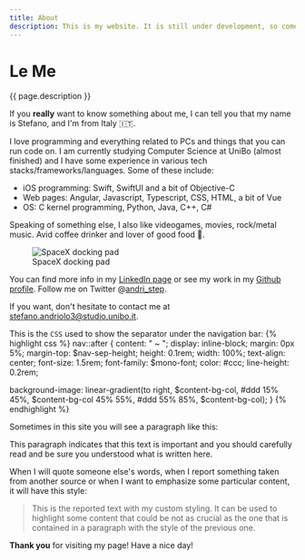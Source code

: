 ```yaml
---
title: About
description: This is my website. It is still under development, so come back in a few days to check if it is ready.
---
```


# Le Me

<p>
{{ page.description }}
</p>

<p>
If you <strong>really</strong> want to know something about me, I can tell you
that my name is Stefano, and I'm from Italy 🇮🇹.
</p>

<p>
I love programming and everything related to PCs and things that you can run
code on.
I am currently studying Computer Science at UniBo (almost finished) and I have
some experience in various tech stacks/frameworks/languages.
Some of these include:

<ul>
<li>iOS programming: Swift, SwiftUI and a bit of Objective-C</li>
<li>Web pages: Angular, Javascript, Typescript, CSS, HTML, a bit of Vue</li>
<li>OS: C kernel programming, Python, Java, C++, C#</li>
</ul>
</p>

<p>
Speaking of something else, I also like videogames, movies, rock/metal music.
Avid coffee drinker and lover of good food 🍕.
</p>

<figure class="imgfigure">
<img src="https://live.staticflickr.com/4851/44966982075_e6a168e2cc_b.jpg" alt="SpaceX docking pad"/>
<figcaption>
SpaceX docking pad
</figcaption>
</figure>

<p>
You can find more info in my <a href="https://www.linkedin.com/in/stefanoandriolo/">LinkedIn page</a>
or see my work in my <a href="https://github.com/steppp">Github profile</a>.
Follow me on Twitter @<a href="https://twitter.com/andri_step">andri_step</a>.

If you want, don't hesitate to contact me at <a href="mailto:stefano.andriolo3@studio.unibo.it">stefano.andriolo3@studio.unibo.it</a>.
</p>

<p>
This is the <code>CSS</code> used to show the separator under the navigation bar:
{% highlight css %}
nav::after {
  content: " ~ ";
  display: inline-block;
  margin: 0px 5%;
  margin-top: $nav-sep-height;
  height: 0.1rem;
  width: 100%;
  text-align: center;
  font-size: 1.5rem;
  font-family: $mono-font;
  color: #ccc;
  line-height: 0.2rem;

  background-image: linear-gradient(to right, $content-bg-col, #ddd 15% 45%, $content-bg-col 45% 55%, #ddd 55% 85%, $content-bg-col);
}
{% endhighlight %}
</p>

Sometimes in this site you will see a paragraph like this:

<p class="payattention">
This paragraph indicates that this text is important and you should carefully read and be sure you understood what is written here.
</p>

When I will quote someone else's words, when I report something taken from another source or when I want to emphasize some particular content, it will have this style:

<blockquote>
This is the reported text with my custom styling. It can be used to highlight some content that could be not as crucial as the one that is contained in a paragraph with the style of the previous one.
</blockquote>

<p>
<strong>Thank you</strong> for visiting my page! Have a nice day!
</p>
